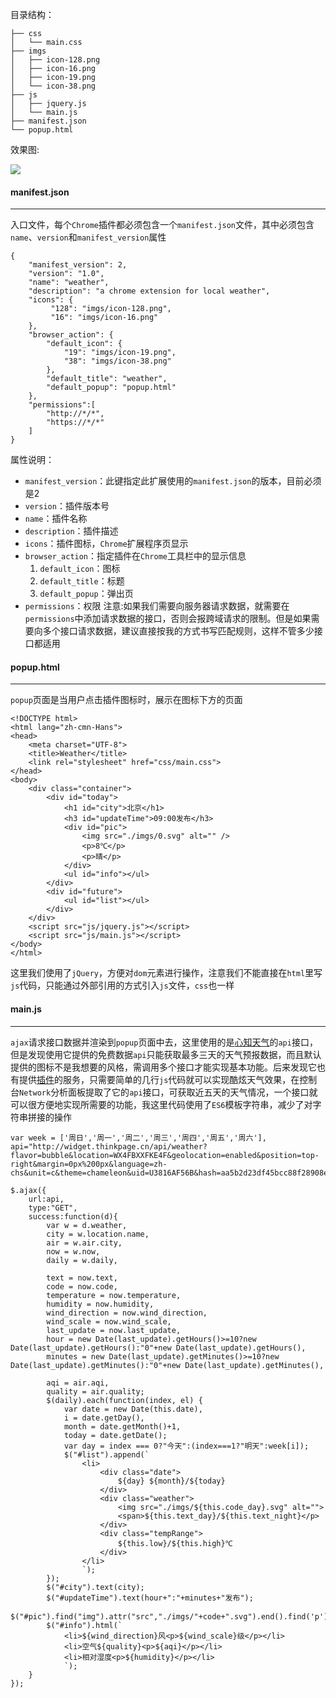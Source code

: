 目录结构：
```
├── css
│   └── main.css
├── imgs
│   ├── icon-128.png
│   ├── icon-16.png
│   ├── icon-19.png
│   └── icon-38.png
├── js
│   ├── jquery.js
│   └── main.js
├── manifest.json
└── popup.html
```
效果图:

![](http://ww2.sinaimg.cn/large/005K0nVZgw1fbhym8jwlqj308d0e7mya.jpg)
#### manifest.json
---
入口文件，每个`Chrome`插件都必须包含一个`manifest.json`文件，其中必须包含`name`、`version`和`manifest_version`属性
```
{
    "manifest_version": 2,
    "version": "1.0",
    "name": "weather",
    "description": "a chrome extension for local weather",
    "icons": {
         "128": "imgs/icon-128.png",
         "16": "imgs/icon-16.png"
    },
    "browser_action": {
        "default_icon": {
            "19": "imgs/icon-19.png",
            "38": "imgs/icon-38.png"
        },
        "default_title": "weather",
        "default_popup": "popup.html"
    },
    "permissions":[
    	"http://*/*",
    	"https://*/*"
    ]
}
```
属性说明：
- `manifest_version`：此键指定此扩展使用的`manifest.json`的版本，目前必须是2
- `version`：插件版本号
- `name`：插件名称
- `description`：插件描述
- `icons`：插件图标，`Chrome`扩展程序页显示
- `browser_action`：指定插件在`Chrome`工具栏中的显示信息
	1. `default_icon`：图标
	1. `default_title`：标题
	1. `default_popup`：弹出页
- `permissions`：权限
注意:如果我们需要向服务器请求数据，就需要在`permissions`中添加请求数据的接口，否则会报跨域请求的限制。但是如果需要向多个接口请求数据，建议直接按我的方式书写匹配规则，这样不管多少接口都适用

#### popup.html
---
`popup`页面是当用户点击插件图标时，展示在图标下方的页面
```
<!DOCTYPE html>
<html lang="zh-cmn-Hans">
<head>
    <meta charset="UTF-8">
    <title>Weather</title>
    <link rel="stylesheet" href="css/main.css">
</head>
<body>
    <div class="container">
        <div id="today">
            <h1 id="city">北京</h1>
            <h3 id="updateTime">09:00发布</h3>
            <div id="pic">
                <img src="./imgs/0.svg" alt="" />
                <p>8℃</p>
                <p>晴</p>
            </div>
            <ul id="info"></ul>
        </div>
        <div id="future">
            <ul id="list"></ul>
        </div>
    </div>
    <script src="js/jquery.js"></script>
    <script src="js/main.js"></script>
</body>
</html>
```
这里我们使用了`jQuery`，方便对`dom`元素进行操作，注意我们不能直接在`html`里写`js`代码，只能通过外部引用的方式引入`js`文件，`css`也一样
#### main.js
---
`ajax`请求接口数据并渲染到`popup`页面中去，这里使用的是[心知天气](http://www.thinkpage.cn/)的`api`接口，但是发现使用它提供的免费数据`api`只能获取最多三天的天气预报数据，而且默认提供的图标不是我想要的风格，需调用多个接口才能实现基本功能。后来发现它也有提供[插件](http://www.thinkpage.cn/widget/intro)的服务，只需要简单的几行`js`代码就可以实现酷炫天气效果，在控制台`Network`分析面板提取了它的`api`接口，可获取近五天的天气情况，一个接口就可以很方便地实现所需要的功能，我这里代码使用了`ES6`模板字符串，减少了对字符串拼接的操作
```
var week = ['周日','周一','周二','周三','周四','周五','周六'],
api="http://widget.thinkpage.cn/api/weather?flavor=bubble&location=WX4FBXXFKE4F&geolocation=enabled&position=top-right&margin=0px%200px&language=zh-chs&unit=c&theme=chameleon&uid=U3816AF56B&hash=aa5b2d23df45bcc88f28908ecf64e0a5";

$.ajax({
	url:api,
	type:"GET",
	success:function(d){
		var w = d.weather,
		city = w.location.name,
		air = w.air.city,
		now = w.now,
		daily = w.daily,

		text = now.text,
		code = now.code,
		temperature = now.temperature,
		humidity = now.humidity,
		wind_direction = now.wind_direction,
		wind_scale = now.wind_scale,
		last_update = now.last_update,
		hour = new Date(last_update).getHours()>=10?new Date(last_update).getHours():"0"+new Date(last_update).getHours(),
		minutes = new Date(last_update).getMinutes()>=10?new Date(last_update).getMinutes():"0"+new Date(last_update).getMinutes(),

		aqi = air.aqi,
		quality = air.quality;
		$(daily).each(function(index, el) {
			var date = new Date(this.date),
			i = date.getDay(),
			month = date.getMonth()+1,
			today = date.getDate();
			var day = index === 0?"今天":(index===1?"明天":week[i]);
			$("#list").append(`
				<li>
					<div class="date">
						${day} ${month}/${today}
					</div>
					<div class="weather">
						<img src="./imgs/${this.code_day}.svg" alt="">
						<span>${this.text_day}/${this.text_night}</p>
					</div>
					<div class="tempRange">
						${this.low}/${this.high}℃
					</div>
				</li>
				`);
		});
		$("#city").text(city);
		$("#updateTime").text(hour+":"+minutes+"发布");
		$("#pic").find("img").attr("src","./imgs/"+code+".svg").end().find('p').first().text(temperature+"℃").next().text(text);
		$("#info").html(`
			<li>${wind_direction}风<p>${wind_scale}级</p></li>
			<li>空气${quality}<p>${aqi}</p></li>
			<li>相对湿度<p>${humidity}</p></li>
			`);
	}
});
```
